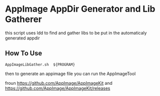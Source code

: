 # AppImage AppDir Generator and Lib Gatherer
this script uses ldd to find and gather libs to be put in the automaticaly generated appdir

## How To Use
```AppImageLibGather.sh  ${PROGRAM}```

then to generate an appimage file you can run the AppImageTool

froun https://github.com/AppImage/AppImageKit
and https://github.com/AppImage/AppImageKit/releases


